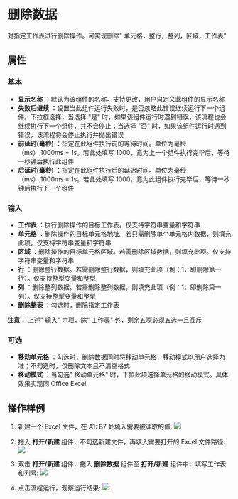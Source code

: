 # 删除数据

对指定工作表进行删除操作。可实现删除&quot; 单元格，整行，整列，区域，工作表&quot;

## 属性

### 基本

- **显示名称** ：默认为该组件的名称。支持更改，用户自定义此组件的显示名称
- **失败后继续** ：设置当此组件运行失败时，是否忽略此错误继续运行下一个组件。下拉框选择，当选择 "是" 时，如果该组件运行时遇到错误，该流程也会继续执行下一个组件，并不会停止；当选择 "否" 时，如果该组件运行时遇到错误，该流程将会停止执行并抛出错误
- **前延时(毫秒)** ：指定在此组件执行前的等待时间。单位为毫秒（ms）,1000ms = 1s。若此处填写 1000，意为上一个组件执行完毕后，等待一秒钟后执行此组件
- **后延时(毫秒)** ：指定在此组件执行后的延迟时间。单位为毫秒（ms）,1000ms = 1s。若此处填写 1000，意为此组件执行完毕后，等待一秒钟后执行下一个组件


### 输入

- **工作表** ：执行删除操作的目标工作表。仅支持字符串变量和字符串
- **单元格** ：删除操作的目标单元格地址。若只需删除单个单元格内数据，则填充此项。仅支持字符串变量和字符串
- **区域** ：删除操作的目标单元格区域。若需删除区域数据，则填充此项。仅支持字符串变量和字符串
- **行** ：删除整行数据。若需删除整行数据，则填充此项（例：1，即删除第一行）。仅支持整型变量和整型
- **列** ：删除整列数据。若需删除整列数据，则填充此项（例：1，即删除第一列）。仅支持整型变量和整型
- **删除整表** ：勾选时，删除指定工作表

**注意：** 上述&quot; 输入&quot; 六项，除&quot; 工作表&quot; 外，剩余五项必须五选一且互斥

### 可选

- **移动单元格** ：勾选时，删除数据同时将移动单元格，移动模式以用户选择为准；不勾选时，仅删除文本且不清空格式
- **移动模式** ：当勾选&quot; 移动单元格&quot; 时，下拉此项选择单元格的移动模式。具体效果实现同 Office Excel


## 操作样例
1. 新建一个 Excel 文件，在 A1: B7 处填入需要被读取的值:
![](https://docimages.blob.core.chinacloudapi.cn/images/Activities/wps9.png)

2. 拖入 **打开/新建** 组件，不勾选新建文件，再填入需要打开的 Excel 文件路径:
![](https://docimages.blob.core.chinacloudapi.cn/images/Activities/wps5.png)

3. 双击 **打开/新建** 组件，拖入 **删除数据** 组件至 **打开/新建** 组件中，填写工作表和列号:
![](https://docimages.blob.core.chinacloudapi.cn/images/Activities/wps27.png)

4. 点击流程运行，观察运行结果:
![](https://docimages.blob.core.chinacloudapi.cn/images/Activities/wps28.png)
